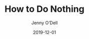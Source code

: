 ---
title: "How to Do Nothing"
book: how-to-do-nothing
author: Jenny O’Dell
kindle: false
date: 2019-12-01
tags: posts
---